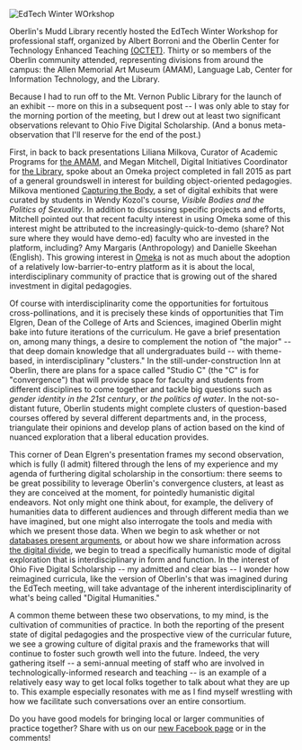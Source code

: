 ![EdTech Winter WOrkshop](http://digitalscholarship.ohio5.org/wp-content/uploads/2015/04/2016-01-13-10.51.24-resized.jpeg "EdTech Winter Workshop Crowd")

Oberlin's Mudd Library recently hosted the EdTech Winter Workshop for professional staff, organized by Albert Borroni and the Oberlin Center for Technology Enhanced Teaching [(OCTET)](https://octet.oberlin.edu/octet/). Thirty or so members of the Oberlin community attended, representing divisions from around the campus: the Allen Memorial Art Museum (AMAM), Language Lab, Center for Information Technology, and the Library.

Because I had to run off to the Mt. Vernon Public Library for the launch of an exhibit -- more on this in a subsequent post -- I was only able to stay for the morning portion of the meeting, but I drew out at least two significant observations relevant to Ohio Five Digital Scholarship. (And a bonus meta-observation that I'll reserve for the end of the post.)

First, in back to back presentations Liliana Milkova, Curator of Academic Programs for [the AMAM](http://www.oberlin.edu/amam/), and Megan Mitchell, Digital Initiatives Coordinator for [the Library](http://digitalcollections.oberlin.edu/), spoke about an Omeka project completed in fall 2015 as part of a general groundswell in interest for building object-oriented pedagogies. Milkova mentioned [Capturing the Body](http://www.oberlinlibstaff.com/omeka_cast202/), a set of digital exhibits that were curated by students in Wendy Kozol's course, *Visible Bodies and the Politics of Sexuality*. 
In addition to discussing specific projects and efforts, Mitchell pointed out that recent faculty interest in using Omeka some of this interest might be attributed to the increasingly-quick-to-demo (share? Not sure where they would have demo-ed) faculty who are invested in the platform, including? Amy Margaris (Anthropology) and Danielle Skeehan (English). This growing interest in [Omeka](http://omeka.org/about/) is not as much about the adoption of a relatively low-barrier-to-entry platform as it is about the local, interdisciplinary community of practice that is growing out of the shared investment in digital pedagogies.

Of course with interdisciplinarity come the opportunities for fortuitous cross-pollinations, and it is precisely these kinds of opportunities that Tim Elgren, Dean of the College of Arts and Sciences, imagined Oberlin might bake into future iterations of the curriculum. He gave a brief presentation on, among many things, a desire to complement the notion of "the major" -- that deep domain knowledge that all undergraduates build -- with theme-based, in interdisciplinary "clusters." In the still-under-construction Inn at Oberlin, there are plans for a space called "Studio C" (the "C" is for "convergence") that will provide space for faculty and students from different disciplines to come together and tackle big questions such as *gender identity in the 21st century*, or *the politics of water*. In the not-so-distant future, Oberlin students might complete clusters of question-based courses offered by several different departments and, in the process, triangulate their opinions and develop plans of action based on the kind of nuanced exploration that a liberal education provides. 

This corner of Dean Elgren's presentation frames my second observation, which is fully (I admit) filtered through the lens of my experience and my agenda of furthering digital scholarship in the consortium: there seems to be great possibility to leverage Oberlin's convergence clusters, at least as they are conceived at the moment, for pointedly humanistic digital endeavors. Not only might one think about, for example, the delivery of humanities data to different audiences and through different media than we have imagined, but one might also interrogate the tools and media with which we present those data. When we begin to ask whether or not [databases present arguments](http://dh101.humanities.ucla.edu/?page_id=37), or about how we share information across [the digital divide](http://www.digitalhumanities.org/dhq/vol/9/2/000208/000208.html), we begin to tread a specifically humanistic mode of digital exploration that is interdisciplinary in form and function. In the interest of Ohio Five Digital Scholarship -- my admitted and clear bias -- I wonder how reimagined curricula, like the version of Oberlin's that was imagined during the EdTech meeting, will take advantage of the inherent interdisciplinarity of what's being called "Digital Humanities."

A common theme between these two observations, to my mind, is the cultivation of communities of practice. In both the reporting of the present state of digital pedagogies and the prospective view of the curricular future, we see a growing culture of digital praxis and the frameworks that will continue to foster such growth well into the future. Indeed, the very gathering itself -- a semi-annual meeting of staff who are involved in technologically-informed research and teaching -- is an example of a relatively easy way to get local folks together to talk about what they are up to. This example especially resonates with me as I find myself wrestling with how we facilitate such conversations over an entire consortium.

Do you have good models for bringing local or larger communities of practice together? Share with us on our [new Facebook page](https://www.facebook.com/ohiofiveDS/) or in the comments!